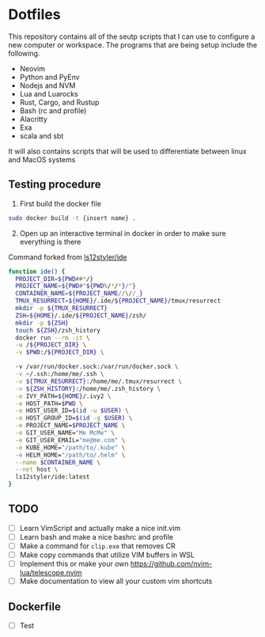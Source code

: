 # Dotfiles

This repository contains all of the seutp scripts that I can use to configure a new computer or workspace. The programs that
are being setup include the following.

- Neovim
- Python and PyEnv
- Nodejs and NVM
- Lua and Luarocks
- Rust, Cargo, and Rustup
- Bash (rc and profile)
- Alacritty
- Exa
- scala and sbt

It will also contains scripts that will be used to differentiate between linux
and MacOS systems

## Testing procedure

1. First build the docker file

```bash
sudo docker build -t {insert name} .
```

2. Open up an interactive terminal in docker in order to make sure everything is
there


Command forked from [ls12styler/ide](https://github.com/ls12styler/ide)
```bash
function ide() {
  PROJECT_DIR=${PWD##*/}
  PROJECT_NAME=${PWD#"${PWD%/*/*}/"}
  CONTAINER_NAME=${PROJECT_NAME//\//_}
  TMUX_RESURRECT=${HOME}/.ide/${PROJECT_NAME}/tmux/resurrect
  mkdir -p ${TMUX_RESURRECT}
  ZSH=${HOME}/.ide/${PROJECT_NAME}/zsh/
  mkdir -p ${ZSH}
  touch ${ZSH}/zsh_history
  docker run --rm -it \
  -w /${PROJECT_DIR} \
  -v $PWD:/${PROJECT_DIR} \

  -v /var/run/docker.sock:/var/run/docker.sock \
  -v ~/.ssh:/home/me/.ssh \
  -v ${TMUX_RESURRECT}:/home/me/.tmux/resurrect \
  -v ${ZSH_HISTORY}:/home/me/.zsh_history \
  -e IVY_PATH=${HOME}/.ivy2 \
  -e HOST_PATH=$PWD \
  -e HOST_USER_ID=$(id -u $USER) \
  -e HOST_GROUP_ID=$(id -g $USER) \
  -e PROJECT_NAME=$PROJECT_NAME \
  -e GIT_USER_NAME="Me McMe" \
  -e GIT_USER_EMAIL="me@me.com" \
  -e KUBE_HOME="/path/to/.kube" \
  -e HELM_HOME="/path/to/.helm" \
  --name $CONTAINER_NAME \
  --net host \
  ls12styler/ide:latest
}
```

## TODO

- [ ] Learn VimScript and actually make a nice init.vim
- [ ] Learn bash and make a nice bashrc and profile
- [ ] Make a command for `clip.exe` that removes CR
- [ ] Make copy commands that utilize VIM buffers in WSL
- [ ] Implement this or make your own https://github.com/nvim-lua/telescope.nvim
- [ ] Make documentation to view all your custom vim shortcuts

## Dockerfile

- [ ] Test
